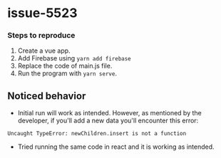 # issue-5523


### Steps to reproduce

1. Create a vue app.
2. Add Firebase using `yarn add firebase`
3. Replace the code of main.js file.
4. Run the program with `yarn serve`.


## Noticed behavior

* Initial run will work as intended. However, as mentioned by the developer, if you'll add a new data you'll encounter this error:

`Uncaught TypeError: newChildren.insert is not a function`

* Tried running the same code in react and it is working as intended. 

